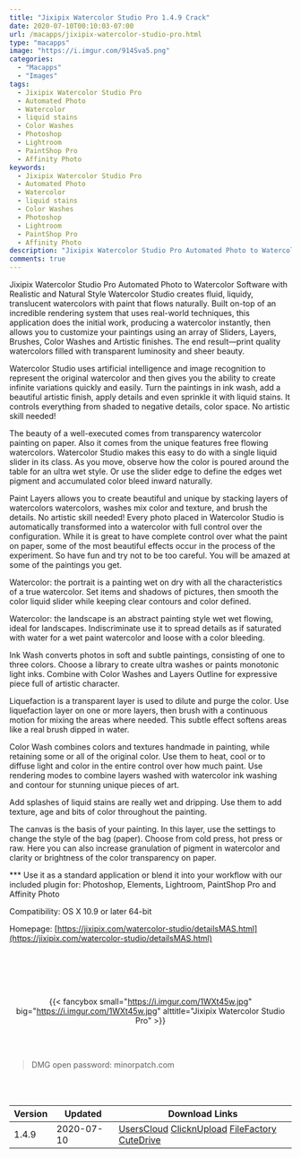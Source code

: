 ```yaml
---
title: "Jixipix Watercolor Studio Pro 1.4.9 Crack"
date: 2020-07-10T00:10:03-07:00
url: /macapps/jixipix-watercolor-studio-pro.html
type: "macapps"
image: "https://i.imgur.com/914Sva5.png"
categories:
  - "Macapps"
  - "Images"
tags:
  - Jixipix Watercolor Studio Pro
  - Automated Photo
  - Watercolor
  - liquid stains
  - Color Washes
  - Photoshop
  - Lightroom
  - PaintShop Pro
  - Affinity Photo
keywords:
  - Jixipix Watercolor Studio Pro
  - Automated Photo
  - Watercolor
  - liquid stains
  - Color Washes
  - Photoshop
  - Lightroom
  - PaintShop Pro
  - Affinity Photo
description: "Jixipix Watercolor Studio Pro Automated Photo to Watercolor Software with Realistic and Natural Style Watercolor Studio creates fluid, liquidy, translucent watercolors with paint that flows naturally"
comments: true
---
```


Jixipix Watercolor Studio Pro Automated Photo to Watercolor Software with Realistic and Natural Style Watercolor Studio creates fluid, liquidy, translucent watercolors with paint that flows naturally. Built on-top of an incredible rendering system that uses real-world techniques, this application does the initial work, producing a watercolor instantly, then allows you to customize your paintings using an array of Sliders, Layers, Brushes, Color Washes and Artistic finishes. The end result—print quality watercolors filled with transparent luminosity and sheer beauty.

Watercolor Studio uses artificial intelligence and image recognition to represent the original watercolor and then gives you the ability to create infinite variations quickly and easily. Turn the paintings in ink wash, add a beautiful artistic finish, apply details and even sprinkle it with liquid stains. It controls everything from shaded to negative details, color space. No artistic skill needed!

The beauty of a well-executed comes from transparency watercolor painting on paper. Also it comes from the unique features free flowing watercolors. Watercolor Studio makes this easy to do with a single liquid slider in its class. As you move, observe how the color is poured around the table for an ultra wet style. Or use the slider edge to define the edges wet pigment and accumulated color bleed inward naturally.

Paint Layers allows you to create beautiful and unique by stacking layers of watercolors watercolors, washes mix color and texture, and brush the details. No artistic skill needed! Every photo placed in Watercolor Studio is automatically transformed into a watercolor with full control over the configuration. While it is great to have complete control over what the paint on paper, some of the most beautiful effects occur in the process of the experiment. So have fun and try not to be too careful. You will be amazed at some of the paintings you get.

Watercolor: the portrait is a painting wet on dry with all the characteristics of a true watercolor. Set items and shadows of pictures, then smooth the color liquid slider while keeping clear contours and color defined.

Watercolor: the landscape is an abstract painting style wet wet flowing, ideal for landscapes. Indiscriminate use it to spread details as if saturated with water for a wet paint watercolor and loose with a color bleeding.

Ink Wash converts photos in soft and subtle paintings, consisting of one to three colors. Choose a library to create ultra washes or paints monotonic light inks. Combine with Color Washes and Layers Outline for expressive piece full of artistic character.

Liquefaction is a transparent layer is used to dilute and purge the color. Use liquefaction layer on one or more layers, then brush with a continuous motion for mixing the areas where needed. This subtle effect softens areas like a real brush dipped in water.

Color Wash combines colors and textures handmade in painting, while retaining some or all of the original color. Use them to heat, cool or to diffuse light and color in the entire control over how much paint. Use rendering modes to combine layers washed with watercolor ink washing and contour for stunning unique pieces of art.

Add splashes of liquid stains are really wet and dripping. Use them to add texture, age and bits of color throughout the painting.

The canvas is the basis of your painting. In this layer, use the settings to change the style of the bag (paper). Choose from cold press, hot press or raw. Here you can also increase granulation of pigment in watercolor and clarity or brightness of the color transparency on paper.



*** Use it as a standard application or blend it into your workflow with our included plugin for: Photoshop, Elements, Lightroom, PaintShop Pro and Affinity Photo



Compatibility: OS X 10.9 or later 64-bit

Homepage: [https://jixipix.com/watercolor-studio/detailsMAS.html](https://jixipix.com/watercolor-studio/detailsMAS.html)

<br/>
<br/>
<script async src="https://pagead2.googlesyndication.com/pagead/js/adsbygoogle.js"></script>
<ins class="adsbygoogle"
     style="display:block; text-align:center;"
     data-ad-layout="in-article"
     data-ad-format="fluid"
     data-ad-client="ca-pub-8746275014476192"
     data-ad-slot="5144997159"></ins>
<script>
     (adsbygoogle = window.adsbygoogle || []).push({});
</script>
<br/>
<br/>


<center>

{{< fancybox small="https://i.imgur.com/1WXt45w.jpg" big="https://i.imgur.com/1WXt45w.jpg" alttitle="Jixipix Watercolor Studio Pro" >}}

</center>

<br/>
<br/>


> DMG open password: minorpatch.com

<br/>

<br/>
<div id="history_version" class="history_version">

| Version | Updated | Download Links |
| ---- | ---- | ---- |
| 1.4.9 | 2020-07-10 | [UsersCloud](https://ouo.io/yLeWKhe)   [ClicknUpload](https://ouo.io/6pniH4)   [FileFactory](https://ouo.io/EAdQI7)   [CuteDrive](https://ouo.io/mqrkEG) |

</div>
